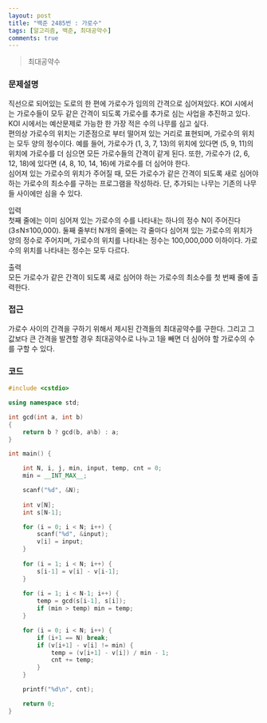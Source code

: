 ```yaml
---
layout: post
title: "백준 2485번 : 가로수"
tags: [알고리즘, 백준, 최대공약수]
comments: true
---
```


> 최대공약수  

### 문제설명  
직선으로 되어있는 도로의 한 편에 가로수가 임의의 간격으로 심어져있다. KOI 시에서는 가로수들이 모두 같은 간격이 되도록 가로수를 추가로 심는 사업을 추진하고 있다. KOI 시에서는 예산문제로 가능한 한 가장 적은 수의 나무를 심고 싶다.  
편의상 가로수의 위치는 기준점으로 부터 떨어져 있는 거리로 표현되며, 가로수의 위치는 모두 양의 정수이다.
예를 들어, 가로수가 (1, 3, 7, 13)의 위치에 있다면 (5, 9, 11)의 위치에 가로수를 더 심으면 모든 가로수들의 간격이 같게 된다. 또한, 가로수가 (2, 6, 12, 18)에 있다면 (4, 8, 10, 14, 16)에 가로수를 더 심어야 한다.  
심어져 있는 가로수의 위치가 주어질 때, 모든 가로수가 같은 간격이 되도록 새로 심어야 하는 가로수의 최소수를 구하는 프로그램을 작성하라. 단, 추가되는 나무는 기존의 나무들 사이에만 심을 수 있다.  

입력  
첫째 줄에는 이미 심어져 있는 가로수의 수를 나타내는 하나의 정수 N이 주어진다(3≤N≤100,000). 둘째 줄부터 N개의 줄에는 각 줄마다 심어져 있는 가로수의 위치가 양의 정수로 주어지며, 가로수의 위치를 나타내는 정수는 100,000,000 이하이다. 가로수의 위치를 나타내는 정수는 모두 다르다.  

출력  
모든 가로수가 같은 간격이 되도록 새로 심어야 하는 가로수의 최소수를 첫 번째 줄에 출력한다.  

### 접근  
가로수 사이의 간격을 구하기 위해서 제시된 간격들의 최대공약수를 구한다. 그리고 그 값보다 큰 간격을 발견할 경우 최대공약수로 나누고 1을 빼면 더 심어야 할 가로수의 수를 구할 수 있다.  

### 코드  
~~~c++
#include <cstdio>

using namespace std;

int gcd(int a, int b)
{
	return b ? gcd(b, a%b) : a;
}

int main() {

    int N, i, j, min, input, temp, cnt = 0;
    min = __INT_MAX__;

    scanf("%d", &N);
    
    int v[N];
    int s[N-1];

    for (i = 0; i < N; i++) {
        scanf("%d", &input);
        v[i] = input;
    }
    
    for (i = 1; i < N; i++) {
        s[i-1] = v[i] - v[i-1];
    }
    
    for (i = 1; i < N-1; i++) {
        temp = gcd(s[i-1], s[i]);
        if (min > temp) min = temp;
    }

    for (i = 0; i < N; i++) {
        if (i+1 == N) break;
        if (v[i+1] - v[i] != min) {
            temp = (v[i+1] - v[i]) / min - 1;
            cnt += temp;
        }
    }

    printf("%d\n", cnt);

    return 0;
}
~~~
